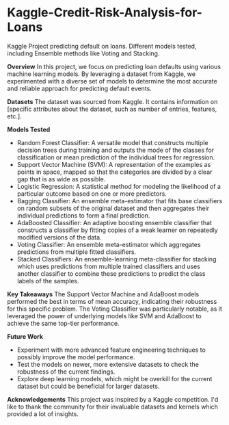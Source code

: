# Kaggle-Credit-Risk-Analysis-for-Loans
Kaggle Project predicting default on loans. Different models tested, including Ensemble methods like Voting and Stacking. 

**Overview**
In this project, we focus on predicting loan defaults using various machine learning models. By leveraging a dataset from Kaggle, we experimented with a diverse set of models to determine the most accurate and reliable approach for predicting default events.

**Datasets**
The dataset was sourced from Kaggle. It contains information on [specific attributes about the dataset, such as number of entries, features, etc.].

**Models Tested**
- Random Forest Classifier: A versatile model that constructs multiple decision trees during training and outputs the mode of the classes for classification or mean prediction of the individual trees for regression.
- Support Vector Machine (SVM): A representation of the examples as points in space, mapped so that the categories are divided by a clear gap that is as wide as possible.
- Logistic Regression: A statistical method for modeling the likelihood of a particular outcome based on one or more predictors.
- Bagging Classifier: An ensemble meta-estimator that fits base classifiers on random subsets of the original dataset and then aggregates their individual predictions to form a final prediction.
- AdaBoosted Classifier: An adaptive boosting ensemble classifier that constructs a classifier by fitting copies of a weak learner on repeatedly modified versions of the data.
- Voting Classifier: An ensemble meta-estimator which aggregates predictions from multiple fitted classifiers.
- Stacked Classifiers: An ensemble-learning meta-classifier for stacking which uses predictions from multiple trained classifiers and uses another classifier to combine these predictions to predict the class labels of the samples.

**Key Takeaways**
The Support Vector Machine and AdaBoost models performed the best in terms of mean accuracy, indicating their robustness for this specific problem.
The Voting Classifier was particularly notable, as it leveraged the power of underlying models like SVM and AdaBoost to achieve the same top-tier performance.

**Future Work**
- Experiment with more advanced feature engineering techniques to possibly improve the model performance.
- Test the models on newer, more extensive datasets to check the robustness of the current findings.
- Explore deep learning models, which might be overkill for the current dataset but could be beneficial for larger datasets.

**Acknowledgements**
This project was inspired by a Kaggle competition. I'd like to thank the community for their invaluable datasets and kernels which provided a lot of insights.

